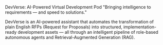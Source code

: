 DevVerse: AI-Powered Virtual Development Pod
"Bringing intelligence to requirements — and speed to solutions."

DevVerse is an AI-powered assistant that automates the transformation of plain English RFPs (Request for Proposals) into structured, implementation-ready development assets — all through an intelligent pipeline of role-based autonomous agents and Retrieval-Augmented Generation (RAG).
